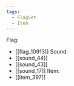 ```yaml
---
tags:
  - FlagSet
  - Item
---
```

Flag:
- [[flag_10913]]
Sound:
- [[sound_44]]
- [[sound_43]]
- [[sound_17]]
Item:
- [[item_397]]
